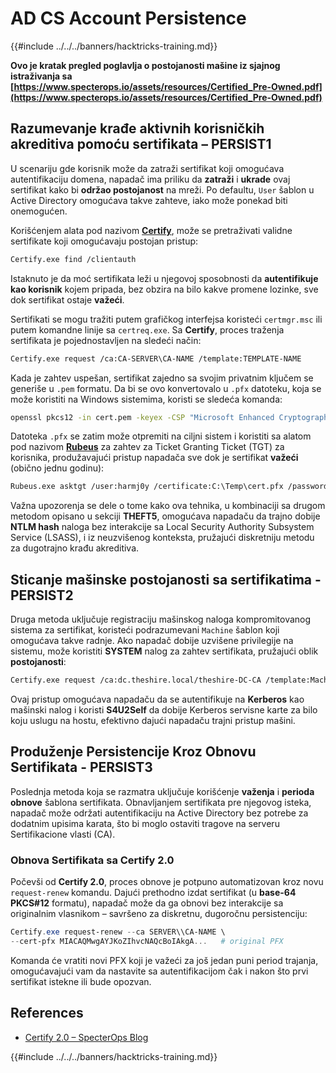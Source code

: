 # AD CS Account Persistence

{{#include ../../../banners/hacktricks-training.md}}

**Ovo je kratak pregled poglavlja o postojanosti mašine iz sjajnog istraživanja sa [https://www.specterops.io/assets/resources/Certified_Pre-Owned.pdf](https://www.specterops.io/assets/resources/Certified_Pre-Owned.pdf)**

## **Razumevanje krađe aktivnih korisničkih akreditiva pomoću sertifikata – PERSIST1**

U scenariju gde korisnik može da zatraži sertifikat koji omogućava autentifikaciju domena, napadač ima priliku da **zatraži** i **ukrade** ovaj sertifikat kako bi **održao postojanost** na mreži. Po defaultu, `User` šablon u Active Directory omogućava takve zahteve, iako može ponekad biti onemogućen.

Korišćenjem alata pod nazivom [**Certify**](https://github.com/GhostPack/Certify), može se pretraživati validne sertifikate koji omogućavaju postojan pristup:
```bash
Certify.exe find /clientauth
```
Istaknuto je da moć sertifikata leži u njegovoj sposobnosti da **autentifikuje kao korisnik** kojem pripada, bez obzira na bilo kakve promene lozinke, sve dok sertifikat ostaje **važeći**.

Sertifikati se mogu tražiti putem grafičkog interfejsa koristeći `certmgr.msc` ili putem komandne linije sa `certreq.exe`. Sa **Certify**, proces traženja sertifikata je pojednostavljen na sledeći način:
```bash
Certify.exe request /ca:CA-SERVER\CA-NAME /template:TEMPLATE-NAME
```
Kada je zahtev uspešan, sertifikat zajedno sa svojim privatnim ključem se generiše u `.pem` formatu. Da bi se ovo konvertovalo u `.pfx` datoteku, koja se može koristiti na Windows sistemima, koristi se sledeća komanda:
```bash
openssl pkcs12 -in cert.pem -keyex -CSP "Microsoft Enhanced Cryptographic Provider v1.0" -export -out cert.pfx
```
Datoteka `.pfx` se zatim može otpremiti na ciljni sistem i koristiti sa alatom pod nazivom [**Rubeus**](https://github.com/GhostPack/Rubeus) za zahtev za Ticket Granting Ticket (TGT) za korisnika, produžavajući pristup napadača sve dok je sertifikat **važeći** (obično jednu godinu):
```bash
Rubeus.exe asktgt /user:harmj0y /certificate:C:\Temp\cert.pfx /password:CertPass!
```
Važna upozorenja se dele o tome kako ova tehnika, u kombinaciji sa drugom metodom opisano u sekciji **THEFT5**, omogućava napadaču da trajno dobije **NTLM hash** naloga bez interakcije sa Local Security Authority Subsystem Service (LSASS), i iz neuzvišenog konteksta, pružajući diskretniju metodu za dugotrajno krađu akreditiva.

## **Sticanje mašinske postojanosti sa sertifikatima - PERSIST2**

Druga metoda uključuje registraciju mašinskog naloga kompromitovanog sistema za sertifikat, koristeći podrazumevani `Machine` šablon koji omogućava takve radnje. Ako napadač dobije uzvišene privilegije na sistemu, može koristiti **SYSTEM** nalog za zahtev sertifikata, pružajući oblik **postojanosti**:
```bash
Certify.exe request /ca:dc.theshire.local/theshire-DC-CA /template:Machine /machine
```
Ovaj pristup omogućava napadaču da se autentifikuje na **Kerberos** kao mašinski nalog i koristi **S4U2Self** da dobije Kerberos servisne karte za bilo koju uslugu na hostu, efektivno dajući napadaču trajni pristup mašini.

## **Produženje Persistencije Kroz Obnovu Sertifikata - PERSIST3**

Poslednja metoda koja se razmatra uključuje korišćenje **važenja** i **perioda obnove** šablona sertifikata. Obnavljanjem sertifikata pre njegovog isteka, napadač može održati autentifikaciju na Active Directory bez potrebe za dodatnim upisima karata, što bi moglo ostaviti tragove na serveru Sertifikacione vlasti (CA).

### Obnova Sertifikata sa Certify 2.0

Počevši od **Certify 2.0**, proces obnove je potpuno automatizovan kroz novu `request-renew` komandu. Dajući prethodno izdat sertifikat (u **base-64 PKCS#12** formatu), napadač može da ga obnovi bez interakcije sa originalnim vlasnikom – savršeno za diskretnu, dugoročnu persistenciju:
```powershell
Certify.exe request-renew --ca SERVER\\CA-NAME \
--cert-pfx MIACAQMwgAYJKoZIhvcNAQcBoIAkgA...   # original PFX
```
Komanda će vratiti novi PFX koji je važeći za još jedan puni period trajanja, omogućavajući vam da nastavite sa autentifikacijom čak i nakon što prvi sertifikat istekne ili bude opozvan.

## References

- [Certify 2.0 – SpecterOps Blog](https://specterops.io/blog/2025/08/11/certify-2-0/)

{{#include ../../../banners/hacktricks-training.md}}
